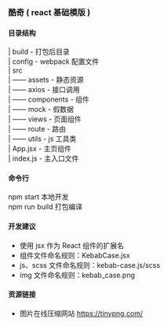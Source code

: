 ### 酷奇 ( react 基础模版 )

#### 目录结构

| build - 打包后目录  
| config - webpack 配置文件  
| src  
| —— assets - 静态资源  
| —— axios - 接口调用  
| —— components - 组件  
| —— mock - 假数据  
| —— views - 页面组件  
| —— route - 路由  
| —— utils - js 工具类  
| App.jsx - 主页组件  
| index.js - 主入口文件

#### 命令行

npm start 本地开发  
npm run build 打包编译

#### 开发建议

-   使用 jsx 作为 React 组件的扩展名
-   组件文件命名规则：KebabCase.jsx
-   js、scss 文件命名规则：kebab-case.js/scss
-   img 文件命名规则：kebab_case.png

#### 资源链接

-   图片在线压缩网站
    https://tinypng.com/
